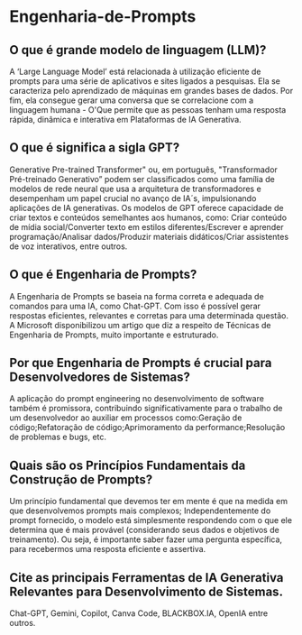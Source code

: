 # Engenharia-de-Prompts

## O que é grande modelo de linguagem (LLM)?
A ‘Large Language Model’ está relacionada à utilização eficiente de prompts para uma série de aplicativos e sites ligados a pesquisas. Ela se caracteriza pelo aprendizado de máquinas em grandes bases de dados. Por fim, ela consegue gerar uma conversa que se correlacione com a linguagem humana - O'Que permite que as pessoas tenham uma resposta rápida, dinâmica e interativa em Plataformas de IA Generativa.

## O que é significa a sigla GPT?
Generative Pre-trained Transformer" ou, em português, "Transformador Pré-treinado Generativo” podem ser classificados como uma família de modelos de rede neural que usa a arquitetura de transformadores e desempenham um papel crucial no avanço de IA´s, impulsionando aplicações de IA generativas. Os modelos de GPT oferece capacidade de criar textos e conteúdos semelhantes aos humanos, como: Criar conteúdo de mídia social/Converter texto em estilos diferentes/Escrever e aprender programação/Analisar dados/Produzir materiais didáticos/Criar assistentes de voz interativos, entre outros.
 
## O que é Engenharia de Prompts?
A Engenharia de Prompts se baseia na forma correta e adequada de comandos para uma IA, como Chat-GPT. Com isso é possível gerar respostas eficientes, relevantes e corretas para uma determinada questão. A Microsoft disponibilizou um artigo que diz a respeito de Técnicas de Engenharia de Prompts, muito importante e estruturado.

## Por que Engenharia de Prompts é crucial para Desenvolvedores de Sistemas?
A aplicação do prompt engineering no desenvolvimento de software também é promissora, contribuindo significativamente para o trabalho de um desenvolvedor ao auxiliar em processos como:Geração de código;Refatoração de código;Aprimoramento da performance;Resolução de problemas e bugs, etc.

## Quais são os Princípios Fundamentais da Construção de Prompts?
Um princípio fundamental que devemos ter em mente é que na medida em que desenvolvemos prompts mais complexos; Independentemente do prompt fornecido, o modelo está simplesmente respondendo com o que ele determina que é mais provável (considerando seus dados e objetivos de treinamento).
Ou seja, é importante saber fazer uma pergunta específica, para recebermos uma resposta eficiente e assertiva.

## Cite as principais Ferramentas de IA Generativa Relevantes para Desenvolvimento de Sistemas.
Chat-GPT, Gemini, Copilot, Canva Code, BLACKBOX.IA, OpenIA entre outros.
